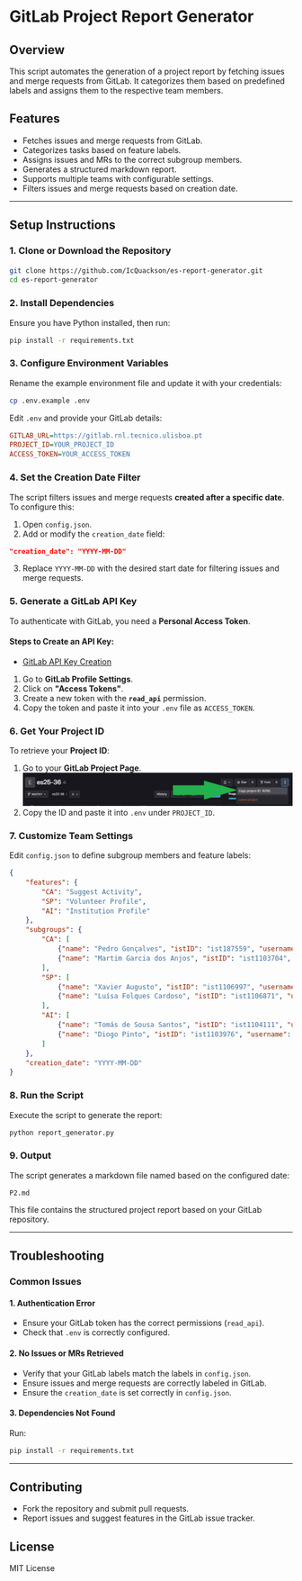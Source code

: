 # GitLab Project Report Generator

## Overview
This script automates the generation of a project report by fetching issues and merge requests from GitLab. It categorizes them based on predefined labels and assigns them to the respective team members.

## Features
- Fetches issues and merge requests from GitLab.
- Categorizes tasks based on feature labels.
- Assigns issues and MRs to the correct subgroup members.
- Generates a structured markdown report.
- Supports multiple teams with configurable settings.
- Filters issues and merge requests based on creation date.

---

## Setup Instructions

### 1. Clone or Download the Repository
```sh
git clone https://github.com/IcQuackson/es-report-generator.git
cd es-report-generator
```

### 2. Install Dependencies
Ensure you have Python installed, then run:
```sh
pip install -r requirements.txt
```

### 3. Configure Environment Variables
Rename the example environment file and update it with your credentials:
```sh
cp .env.example .env
```

Edit `.env` and provide your GitLab details:
```ini
GITLAB_URL=https://gitlab.rnl.tecnico.ulisboa.pt
PROJECT_ID=YOUR_PROJECT_ID
ACCESS_TOKEN=YOUR_ACCESS_TOKEN
```

### 4. Set the Creation Date Filter
The script filters issues and merge requests **created after a specific date**. To configure this:
1. Open `config.json`.
2. Add or modify the `creation_date` field:
```json
"creation_date": "YYYY-MM-DD"
```
3. Replace `YYYY-MM-DD` with the desired start date for filtering issues and merge requests.

### 5. Generate a GitLab API Key
To authenticate with GitLab, you need a **Personal Access Token**.

#### Steps to Create an API Key:
- [GitLab API Key Creation](https://screenful.com/guide/how-to/gitlab-apikey)
1. Go to **GitLab Profile Settings**.
2. Click on **"Access Tokens"**.
3. Create a new token with the **`read_api`** permission.
4. Copy the token and paste it into your `.env` file as `ACCESS_TOKEN`.

### 6. Get Your Project ID
To retrieve your **Project ID**:
1. Go to your **GitLab Project Page**.
![alt text](<Screenshot 2025-03-17 035058.png>)
4. Copy the ID and paste it into `.env` under `PROJECT_ID`.

### 7. Customize Team Settings
Edit `config.json` to define subgroup members and feature labels:
```json
{
    "features": {
        "CA": "Suggest Activity",
        "SP": "Volunteer Profile",
        "AI": "Institution Profile"
    },
    "subgroups": {
        "CA": [
            {"name": "Pedro Gonçalves", "istID": "ist187559", "username": "ist187559"},
            {"name": "Martim Garcia dos Anjos", "istID": "ist1103704", "username": "ist1103704"}
        ],
        "SP": [
            {"name": "Xavier Augusto", "istID": "ist1106997", "username": "ist1106997"},
            {"name": "Luísa Folques Cardoso", "istID": "ist1106871", "username": "ist1106871"}
        ],
        "AI": [
            {"name": "Tomás de Sousa Santos", "istID": "ist1104111", "username": "ist1104111"},
            {"name": "Diogo Pinto", "istID": "ist1103976", "username": "ist1103976"}
        ]
    },
    "creation_date": "YYYY-MM-DD"
}
```

### 8. Run the Script
Execute the script to generate the report:
```sh
python report_generator.py
```

### 9. Output
The script generates a markdown file named based on the configured date:
```
P2.md
```
This file contains the structured project report based on your GitLab repository.

---

## Troubleshooting
### Common Issues
#### 1. Authentication Error
- Ensure your GitLab token has the correct permissions (`read_api`).
- Check that `.env` is correctly configured.

#### 2. No Issues or MRs Retrieved
- Verify that your GitLab labels match the labels in `config.json`.
- Ensure issues and merge requests are correctly labeled in GitLab.
- Ensure the `creation_date` is set correctly in `config.json`.

#### 3. Dependencies Not Found
Run:
```sh
pip install -r requirements.txt
```

---

## Contributing
- Fork the repository and submit pull requests.
- Report issues and suggest features in the GitLab issue tracker.

## License
MIT License


